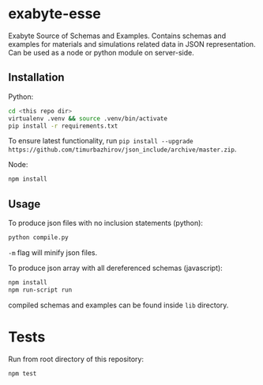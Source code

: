 # exabyte-esse

Exabyte Source of Schemas and Examples. Contains schemas and examples for materials and simulations related data in JSON representation. Can be used as a node
or python module on server-side.

## Installation

Python:

```bash
cd <this repo dir>
virtualenv .venv && source .venv/bin/activate
pip install -r requirements.txt
```

To ensure latest functionality, run `pip install --upgrade https://github.com/timurbazhirov/json_include/archive/master.zip`.

Node:
```bash
npm install
```

## Usage

To produce json files with no inclusion statements (python):

```bash
python compile.py
```

`-m` flag will minify json files.

To produce json array with all dereferenced schemas (javascript):

```bash
npm install
npm run-script run
```

compiled schemas and examples can be found inside `lib` directory.

# Tests

Run from root directory of this repository:

```bash
npm test
```
